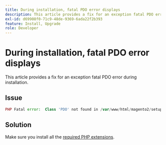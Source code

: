 ```yaml
---
title: During installation, fatal PDO error displays
description: This article provides a fix for an exception fatal PDO error during installation.
exl-id: d69908f0-71c9-48de-9369-6ada22f2b393
feature: Install, Upgrade
role: Developer
---
```

# During installation, fatal PDO error displays

This article provides a fix for an exception fatal PDO error during installation.

## Issue

```php
PHP Fatal error:  Class 'PDO' not found in /var/www/html/magento2/setup/module/Magento/Setup/src/Module/Setup/ConnectionFactory.php on line 44
```

## Solution

Make sure you install all the [required PHP extensions](https://devdocs.magento.com/guides/v2.4/install-gde/prereq/php-settings.html).
